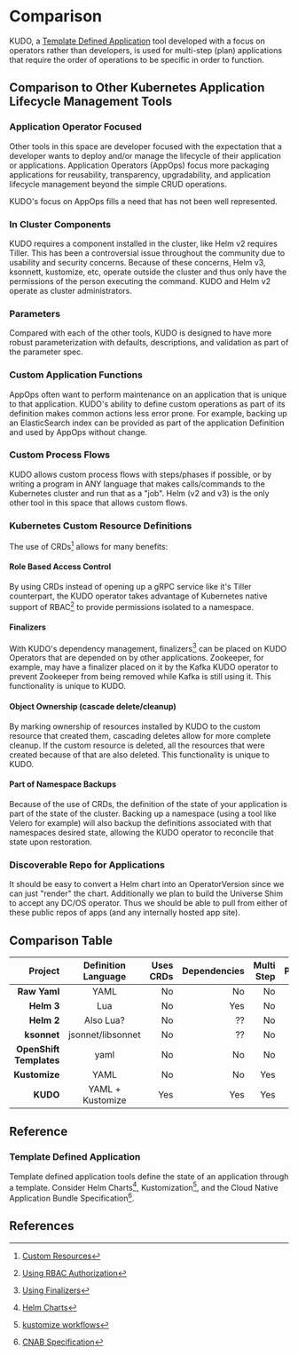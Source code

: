# Comparison

KUDO, a [Template Defined Application](#template-defined-application) tool developed with a focus on operators rather than developers, is used for multi-step (plan) applications that require the order of operations to be specific in order to function.

## Comparison to Other Kubernetes Application Lifecycle Management Tools

### Application Operator Focused

Other tools in this space are developer focused with the expectation that a developer wants to deploy and/or manage the lifecycle of their application or applications.
Application Operators (AppOps) focus more packaging applications for reusability, transparency, upgradability, and application lifecycle management beyond the simple CRUD operations.

KUDO's focus on AppOps fills a need that has not been well represented.

### In Cluster Components

KUDO requires a component installed in the cluster, like Helm v2 requires Tiller.
This has been a controversial issue throughout the community due to usability and security concerns.
Because of these concerns, Helm v3, ksonnett, kustomize, etc, operate outside the cluster and thus only have the permissions of the person executing the command.
KUDO and Helm v2 operate as cluster administrators.

### Parameters

Compared with each of the other tools, KUDO is designed to have more robust parameterization with defaults, descriptions, and validation as part of the parameter spec.

### Custom Application Functions

AppOps often want to perform maintenance on an application that is unique to that application.
KUDO's ability to define custom operations as part of its definition makes common actions less error prone.
For example, backing up an ElasticSearch index can be provided as part of the application Definition and used by AppOps without change.

### Custom Process Flows

KUDO allows custom process flows with steps/phases if possible, or by writing a program in ANY language that makes calls/commands to the Kubernetes cluster and run that as a "job".
Helm (v2 and v3) is the only other tool in this space that allows custom flows.

### Kubernetes Custom Resource Definitions

The use of CRDs[^CRD] allows for many benefits:

#### Role Based Access Control

By using CRDs instead of opening up a gRPC service like it's Tiller counterpart, the KUDO operator takes advantage of Kubernetes native support of RBAC[^RBAC] to provide permissions isolated to a namespace.

#### Finalizers

With KUDO's dependency management, finalizers[^finalizers] can be placed on KUDO Operators that are depended on by other applications.
Zookeeper, for example, may have a finalizer placed on it by the Kafka KUDO operator to prevent Zookeeper from being removed while Kafka is still using it.
This functionality is unique to KUDO.

#### Object Ownership (cascade delete/cleanup)

By marking ownership of resources installed by KUDO to the custom resource that created them, cascading deletes allow for more complete cleanup.
If the custom resource is deleted, all the resources that were created because of that are also deleted.
This functionality is unique to KUDO.

#### Part of Namespace Backups

Because of the use of CRDs, the definition of the state of your application is part of the state of the cluster.
Backing up a namespace (using a tool like Velero for example) will also backup the definitions associated with that namespaces desired state, allowing the KUDO operator to reconcile that state upon restoration.

### Discoverable Repo for Applications

It should be easy to convert a Helm chart into an OperatorVersion since we can just "render" the chart. Additionally we plan to build the Universe Shim to accept any DC/OS operator. Thus we should be able to pull from either of these public repos of apps (and any internally hosted app site).

## Comparison Table

|         Project | Definition Language | Uses CRDs | Dependencies | Multi Step | Parameters | Custom Lifecycles | Install Component | App Repo |
| ----------------------: | :-----------------: | --------: | -----------: | ---------: | :--------: | ----------------: | :---------------: | -------: |
|      **Raw Yaml** |    YAML     |    No |      No |     No |   No   |        No |    No     |    No |
|       **Helm 3** |     Lua     |    No |     Yes |     No |  Yes   |        Yes |    CLI    |   Yes |
|       **Helm 2** |   Also Lua?   |    No |      ?? |     No |  Yes   |        No |  CLI + Tiller  |   Yes |
|       **ksonnet** | jsonnet/libsonnet |    No |      ?? |     No |  Yes   |        ?? |    CLI    |    No |
| **OpenShift Templates** |    yaml     |    No |      No |     No |  Yes   |        No |   Openshift   |    No |
|      **Kustomize** |    YAML     |    No |      No |    Yes |   No   |        No |    CLI    |    No |
|        **KUDO** | YAML + Kustomize  |    Yes |     Yes |    Yes |  Yes   |        Yes |    Yes    |   Yes |

## Reference

### Template Defined Application

Template defined application tools define the state of an application through a template.
Consider Helm Charts[^charts], Kustomization[^kustomization], and the Cloud Native Application Bundle Specification[^cnab].

## References

[^CRD]: [Custom Resources](https://kubernetes.io/docs/concepts/extend-kubernetes/api-extension/custom-resources/)
[^RBAC]: [Using RBAC Authorization](https://kubernetes.io/docs/reference/access-authn-authz/rbac/)
[^finalizers]: [Using Finalizers](https://book.kubebuilder.io/reference/using-finalizers.html)
[^charts]: [Helm Charts](https://github.com/helm/charts)
[^kustomization]: [kustomize workflows](https://github.com/kubernetes-sigs/kustomize/blob/master/docs/workflows.md)
[^cnab]: [CNAB Specification](https://github.com/deislabs/cnab-spec)
